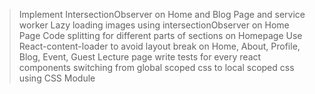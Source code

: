 > Implement IntersectionObserver on Home and Blog Page and service worker
> Lazy loading images using intersectionObserver on Home Page
> Code splitting for different parts of sections on Homepage
> Use React-content-loader to avoid layout break on Home, About, Profile, Blog, Event, Guest Lecture page
> write tests for every react components
> switching from global scoped css to local scoped css using CSS Module